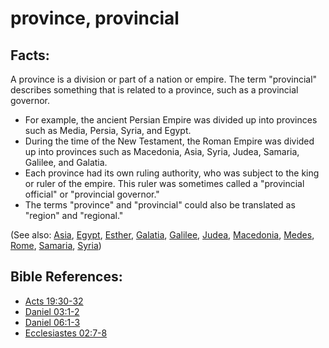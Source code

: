 # province, provincial #

## Facts: ##

A province is a division or part of a nation or empire. The term "provincial" describes something that is related to a province, such as a provincial governor.

* For example, the ancient Persian Empire was divided up into provinces such as Media, Persia, Syria, and Egypt.
* During the time of the New Testament, the Roman Empire was divided up into provinces such as Macedonia, Asia, Syria, Judea, Samaria, Galilee, and Galatia.
* Each province had its own ruling authority, who was subject to the king or ruler of the empire. This ruler was sometimes called a "provincial official" or "provincial governor."
* The terms "province" and "provincial" could also be translated as "region" and "regional."

(See also: [Asia](../other/asia.md), [Egypt](../other/egypt.md), [Esther](../other/esther.md), [Galatia](../other/galatia.md), [Galilee](../other/galilee.md), [Judea](../other/judea.md), [Macedonia](../other/macedonia.md), [Medes](../other/mede.md), [Rome](../other/rome.md), [Samaria](../other/samaria.md), [Syria](../other/syria.md))

## Bible References: ##

* [Acts 19:30-32](en/tn/act/help/19/30)
* [Daniel 03:1-2](en/tn/dan/help/03/01)
* [Daniel 06:1-3](en/tn/dan/help/06/01)
* [Ecclesiastes 02:7-8](en/tn/ecc/help/02/07)